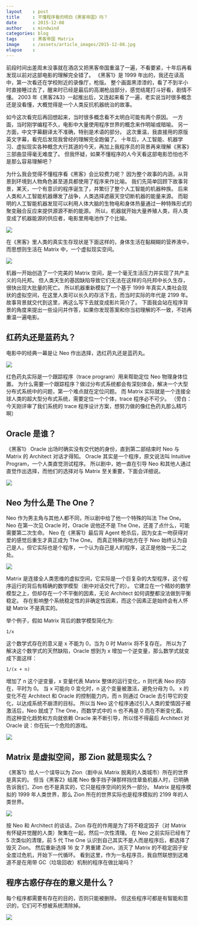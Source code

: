 ```yaml
---
layout    : post
title     : 不懂程序看的明白《黑客帝国》吗？
date      : 2015-12-08
author    : mindwind
categories: blog
tags      : 黑客帝国 Matrix
image     : /assets/article_images/2015-12-08.jpg
elapse    :
---
```



前段时间出差周末没事就在酒店又把黑客帝国重温了一遍，不看要紧，十年后再看发现以前对这部电影的理解完全错了。
《黑客1》是 1999 年出的，我还在读高中，第一次看还在学校附近的录像厅，枪版。
整个画面黑漆漆的，看了不到半小时直接睡过去了，醒来时已经是最后的高潮枪战部分，感觉结尾打斗好看，剧情不懂。
2003 年《黑客2&3》一起推出后，又连起来看了一遍，老实说当时很多概念还是没看懂，大概觉得是一个人类反抗机器统治的故事。

如今这次看完后再回想起来，当时很多概念看不太明白可能有两个原因。
一方面，当时刚学编程不久，电影中大量使用程序世界的概念来作明喻或暗喻。
另一方面，中文字幕翻译太不准确，特别是术语的部分。
这次重温，我直接用的原版英文字幕，看完后发现我曾经的理解完全跑偏了。
十年后，人工智能、机器学习、虚拟现实各种概念大行其道的今天，再加上我程序员的背景再来理解《黑客》三部曲显得毫无难度了。
但我怀疑，如果不懂程序的人今天看这部电影恐怕也不是那么容易理解吧？

为什么我会觉得不懂程序看《黑客》会比较费力呢？
因为整个故事的内涵，从背景到环境到人物角色甚至道具都使用了程序来作比喻。
我们先简单回顾下故事背景，某天，一个有意识的程序诞生了，并繁衍了整个人工智能的机器种族。
后来人类和人工智能机器爆发了战争，人类选择遮蔽天空切断机器的能量来源。
而聪明的人工智能机器发现可以利用人体大脑的生物电和身体热量通过一种特殊形式的聚变融合反应来提供源源不断的能源。
所以，机器就开始大量养殖人类，将人类变成了机器能源的供应者，电影里用电池作了个比喻。

![](/assets/article_images/2015-12-08-1.png)

在《黑客》里人类的真实生存现状是下面这样的，身体生活在黏糊糊的营养液中，而思想则生活在 Matrix 中，一个虚拟现实空间。

![](/assets/article_images/2015-12-08-2.png)

机器一开始创造了一个完美的 Matrix 空间，是一个毫无生活压力并实现了共产主义的乌托邦。
但人类天生的基因缺陷导致它们无法在这样的乌托邦中长久生存，很快出现大批量的死亡。
所以机器重新模拟了一个基于 1999 年真实人类社会现状的虚拟空间，在这里人类可以长久的存活下去，而当时实际的年代是 2199 年。
故事背景就交代到这里，再这么写下去就变成影片简介了。
下面我会站在程序背景的角度来提出一些设问并作答，如果你发现答案和你当初理解的不一致，不妨再重温一遍电影。


## 红药丸还是蓝药丸？
电影中的经典一幕是让 Neo 作出选择，选红药丸还是蓝药丸。

![](/assets/article_images/2015-12-08-3.png)

红色药丸实际是一个跟踪程序（trace program）用来帮助定位 Neo 物理身体位置。
为什么需要一个跟踪程序？做过分布式系统都会有深刻体会，解决一个大型分布式系统中的问题，第一个难点就在定位问题。
而 Matrix 实际就是一个连接全球人类的超大型分布式系统，需要定位一个个体，trace 程序必不可少。
（旁白：今天刚评审了我们系统的 trace 程序设计方案，想努力做的像红色药丸那么精巧啊）


## Oracle 是谁？
《黑客1》 Oracle 出场时确实没有交代她的身份，直到第二部结束时 Neo 与 Matrix 的 Architect 对话才得知。
Oracle 其实是一个程序，原文说法叫 Intuitive Program，一个人类直觉测试程序。
所以剧中，她一直在引导 Neo 和其他人通过直觉作出选择，而他们的选择对与 Matrix 至关重要，下面会详细说。

![](/assets/article_images/2015-12-08-4.png)


## Neo 为什么是 The One？
Neo 作为男主角与其他人都不同，所以剧中给了他一个特殊的叫法 The One。
Neo 在第一次见 Oracle 时，Oracle 说他还不是 The One，还差了点什么，可能需要第二次生命。
Neo 在《黑客1》最后背 Agent 枪杀后，因为女主一吻获得对爱的感觉后重生才真正成为 The One。
而真正特殊的地方在于 Neo 始终认为自己是人，但它实际也是个程序，一个认为自己是人的程序，这正是他独一无二之处。

![](/assets/article_images/2015-12-08-5.png)

Matrix 是连接全人类思维的虚拟空间，它实际是一个巨复杂的大型程序，这个程序运行的背后有精确的数学模型（剧中对话交代了的）。
它建立在一个精妙的数学模型之上，但却存在一个不平衡的因素，无论 Architect 如何调整都没法做到平衡稳定。
存在影响整个系统稳定性的非确定性因素，而这个因素正是始终会有人怀疑 Matrix 不是真实的。

举个例子，假如 Matrix 背后的数学模型简化为:

  `1/x`

这个数学式存在的意义是 x 不能为 0，当为 0 时 Matrix 将不复存在。
所以为了解决这个数学式的天然缺陷，Oracle 想到为 x 增加一个逆变量，那么数学式就变成下面这样：

  `1/(x + n)`

增加了 n 这个逆变量，x 变量代表 Matrix 整体的运行变化，n 则代表 Neo 的存在，平时为 0。
当 x 可能向 0 变化时，n 这个变量被激活，避免分母为 0。
x 的变化不在 Architect 和 Oracle 的控制能力内，而 n 则通过 Oracle 去引导它的变化，以达成系统不崩溃的目标。
所以当 Neo 这个程序通过引入人类的爱情因子被激活后，Neo 就成了 The One，而数学式中的 n 也不再是 0 而在不断变化着。
而这种变化趋势和方向就依赖 Oracle 来不断引导，所以怪不得最后 Architect 对 Oracle 说：你在玩一个危险的游戏。

![](/assets/article_images/2015-12-08-6.png)


## Matrix 是虚拟空间，那 Zion 就是现实么？
《黑客1》给人一个误导以为 Zion（剧中从 Matrix 脱离的人类城市）所在的世界是真实的。
但当《黑客2》结尾 Neo 像手挡子弹那样挡住章鱼机器人时，已明确告诉我们，Zion 也不是真实的，它只是程序空间的另外一部分。
Matrix 是程序模拟的 1999 年人类世界，那么 Zion 所在的世界实际也是程序模拟的 2199 年的人类世界。

![](/assets/article_images/2015-12-08-7.png)

按 Neo 和 Architect 的谈话，Zion 存在的作用是为了将不稳定因子（对 Matrix 有怀疑并觉醒的人类）聚集在一起，然后一次性清理。
在 Neo 之前实际已经有了 5 次类似的清理，前 5 代 The One 认识到自己其实不是人而是程序后，都选择了毁灭 Zion。
然后重新选择 16 女 7 男重建 Zion，消灭了 Matrix 的不稳定因子安全度过危机，开始下一代循环。
看到这里，作为一名程序员，我自然联想到这难道不是在用带 GC（垃圾回收）机制的程序在做比喻吗？


## 程序古惑仔存在的意义是什么？







每个程序都需要有存在的目的，否则只能被删除。
但这些程序可都是有智能和意识的，它们可不想被系统清除掉。


![](/assets/images/qrcode_tail.jpg)
